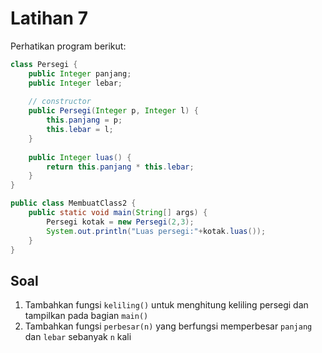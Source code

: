 # Latihan 7

Perhatikan program berikut:

```java
class Persegi {
    public Integer panjang;
    public Integer lebar;
    
    // constructor
    public Persegi(Integer p, Integer l) {
        this.panjang = p;
        this.lebar = l;
    }
    
    public Integer luas() {
        return this.panjang * this.lebar;
    }
}

public class MembuatClass2 {
    public static void main(String[] args) {
        Persegi kotak = new Persegi(2,3);
        System.out.println("Luas persegi:"+kotak.luas());
    }
}
```

## Soal
1. Tambahkan fungsi `keliling()` untuk menghitung keliling persegi dan tampilkan pada bagian `main()`
2. Tambahkan fungsi `perbesar(n)` yang berfungsi memperbesar `panjang` dan `lebar` sebanyak `n` kali